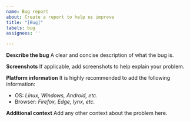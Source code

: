 ```yaml
---
name: Bug report
about: Create a report to help us improve
title: "[Bug]"
labels: bug
assignees: ''

---
```


**Describe the bug**
A clear and concise description of what the bug is.

**Screenshots**
If applicable, add screenshots to help explain your problem.

**Platform information**
It is highly recommended to add the following information:
- OS: *Linux, Windows, Android, etc.*
- Browser: *Firefox, Edge, lynx, etc.*

**Additional context**
Add any other context about the problem here.
